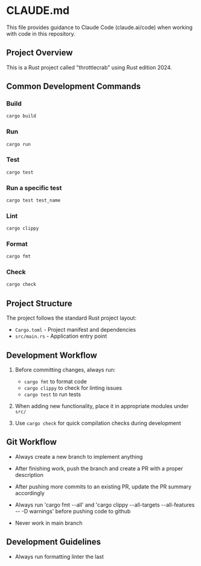 # CLAUDE.md

This file provides guidance to Claude Code (claude.ai/code) when working with code in this repository.

## Project Overview

This is a Rust project called "throttlecrab" using Rust edition 2024.

## Common Development Commands

### Build
```bash
cargo build
```

### Run
```bash
cargo run
```

### Test
```bash
cargo test
```

### Run a specific test
```bash
cargo test test_name
```

### Lint
```bash
cargo clippy
```

### Format
```bash
cargo fmt
```

### Check
```bash
cargo check
```

## Project Structure

The project follows the standard Rust project layout:
- `Cargo.toml` - Project manifest and dependencies
- `src/main.rs` - Application entry point

## Development Workflow

1. Before committing changes, always run:
   - `cargo fmt` to format code
   - `cargo clippy` to check for linting issues
   - `cargo test` to run tests

2. When adding new functionality, place it in appropriate modules under `src/`

3. Use `cargo check` for quick compilation checks during development

## Git Workflow

- Always create a new branch to implement anything
- After finishing work, push the branch and create a PR with a proper description
- After pushing more commits to an existing PR, update the PR summary accordingly

- Always run 'cargo fmt --all' and 'cargo clippy --all-targets --all-features -- -D warnings' before pushing code to github

- Never work in main branch

## Development Guidelines

- Always run formatting linter the last